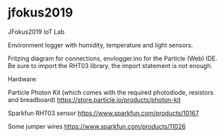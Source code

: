# jfokus2019
JFokus2019 IoT Lab

Environment logger with humidity, temperature and light sensors.

Fritzing diagram for connections, envlogger.ino for the Particle (Web) IDE. Be sure to import the RHT03 library, the import statement is not enough.

Hardware:

Particle Photon Kit (which comes with the required photodiode, resistors and breadboard)
https://store.particle.io/products/photon-kit

Sparkfun RHT03 sensor
https://www.sparkfun.com/products/10167

Some jumper wires
https://www.sparkfun.com/products/11026


